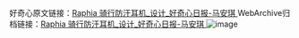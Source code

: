 好奇心原文链接：[Raphia 骑行防汗耳机_设计_好奇心日报-马安琪 ](https://www.qdaily.com/articles/9944.html)
WebArchive归档链接：[Raphia 骑行防汗耳机_设计_好奇心日报-马安琪 ](http://web.archive.org/web/20190623155258/https://www.qdaily.com/articles/9944.html)
![image](http://ww3.sinaimg.cn/large/007d5XDply1g3vhb9y6t0j30u03r6476)